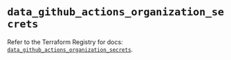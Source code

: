 # `data_github_actions_organization_secrets`

Refer to the Terraform Registry for docs: [`data_github_actions_organization_secrets`](https://registry.terraform.io/providers/integrations/github/6.2.3/docs/data-sources/actions_organization_secrets).
